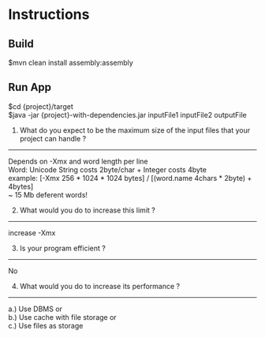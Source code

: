 Instructions
==================

Build
-----
$mvn clean install assembly:assembly

Run App
---------
$cd {project}/target <br/>
$java -jar {project}-with-dependencies.jar inputFile1 inputFile2 outputFile


1. What do you expect to be the maximum size of the input files that your project can handle ? 
--------------------------------------------------------------------------
Depends on -Xmx and word length per line<br/>
Word: Unicode String costs 2byte/char + Integer costs 4byte <br/>
example: [-Xmx 256 * 1024 * 1024 bytes] / [(word.name 4chars * 2byte) + 4bytes] <br/>
~ 15 Mb deferent words!


2. What would you do to increase this limit ?
---------------------------------------------------
increase -Xmx


3. Is your program efficient ?
-------------------------------------------------
No


4. What would you do to increase its performance ?
------------------------------------------------------
a.) Use DBMS or <br/>
b.) Use cache with file storage or <br/>
c.) Use files as storage
